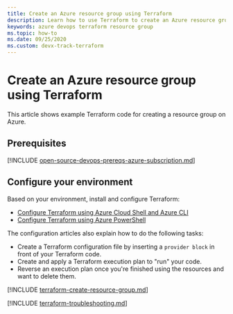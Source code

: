 ```yaml
---
title: Create an Azure resource group using Terraform
description: Learn how to use Terraform to create an Azure resource group
keywords: azure devops terraform resource group
ms.topic: how-to
ms.date: 09/25/2020
ms.custom: devx-track-terraform
---
```


# Create an Azure resource group using Terraform

This article shows example Terraform code for creating a resource group on Azure.

## Prerequisites

[!INCLUDE [open-source-devops-prereqs-azure-subscription.md](../includes/open-source-devops-prereqs-azure-subscription.md)]

## Configure your environment

Based on your environment, install and configure Terraform:

- [Configure Terraform using Azure Cloud Shell and Azure CLI](get-started-cloud-shell.md)
- [Configure Terraform using Azure PowerShell](get-started-powershell.md)

The configuration articles also explain how to do the following tasks:

- Create a Terraform configuration file by inserting a `provider block` in front of your Terraform code.
- Create and apply a Terraform execution plan to "run" your code.
- Reverse an execution plan once you're finished using the resources and want to delete them.

[!INCLUDE [terraform-create-resource-group.md](includes/terraform-create-resource-group.md)]

[!INCLUDE [terraform-troubleshooting.md](includes/terraform-troubleshooting.md)]